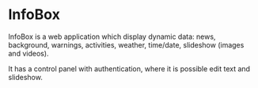 # InfoBox
InfoBox is a web application which display dynamic data: news, background, warnings, activities, weather, time/date, slideshow (images and videos). 

It has a control panel with authentication, where it is possible edit text and slideshow.


